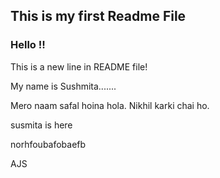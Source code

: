 ## This is my first Readme File

### Hello !!

This is a new line in README file!



My name is Sushmita.......

Mero naam safal hoina hola.
Nikhil karki chai ho.

susmita is here


norhfoubafobaefb

AJS

